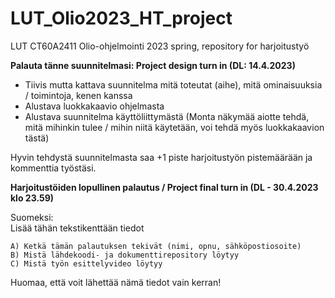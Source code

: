 # LUT_Olio2023_HT_project

LUT CT60A2411 Olio-ohjelmointi 2023 spring, repository for harjoitustyö  

**Palauta tänne suunnitelmasi: Project design turn in (DL: 14.4.2023)**    

   - Tiivis mutta kattava suunnitelma mitä toteutat (aihe), mitä ominaisuuksia / toimintoja, kenen kanssa
   - Alustava luokkakaavio ohjelmasta
   - Alustava suunnitelma käyttöliittymästä (Monta näkymää aiotte tehdä, mitä mihinkin tulee / mihin niitä käytetään, voi tehdä myös luokkakaavion tästä)

Hyvin tehdystä suunnitelmasta saa +1 piste harjoitustyön pistemäärään ja kommenttia työstäsi.


**Harjoitustöiden lopullinen palautus / Project final turn in (DL - 30.4.2023 klo 23.59)**   

Suomeksi:  
Lisää tähän tekstikenttään tiedot   

    A) Ketkä tämän palautuksen tekivät (nimi, opnu, sähköpostiosoite)
    B) Mistä lähdekoodi- ja dokumenttirepository löytyy
    C) Mistä työn esittelyvideo löytyy

Huomaa, että voit lähettää nämä tiedot vain kerran!


